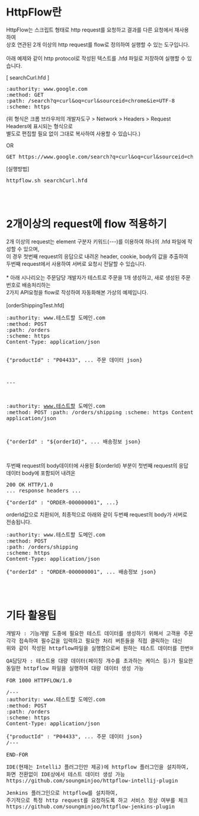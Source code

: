 <h1>HttpFlow란</h1>
HttpFlow는 스크립트 형태로 http request를 요청하고 결과를 다른 요청에서 재사용하여<br/>
상호 연관된 2개 이상의 http request를 flow로 정의하여 실행할 수 있는 도구입니다.<br/>
<br/>
아래 예제와 같이 http protocol로 작성된 텍스트를 .hfd 파일로 저장하여 실행할 수 있습니다.<br/>

[ searchCurl.hfd ]
<pre>
:authority: www.google.com
:method: GET
:path: /search?q=curl&oq=curl&sourceid=chrome&ie=UTF-8
:scheme: https
</pre>
(위 형식은 크롬 브라우저의 개발자도구 > Network > Headers > Request Headers에 표시되는 형식으로<br/>
 별도로 편집할 필요 없이 그대로 복사하여 사용할 수 있습니다.)<br/>

OR

<pre>
GET https://www.google.com/search?q=curl&oq=curl&sourceid=chrome&ie=UTF-8 HTTP/1.0
</pre>

[실행방법]
<pre>
httpflow.sh searchCurl.hfd
</pre>
<br/><br/>
<h1>2개이상의 request에 flow 적용하기</h1>
2개 이상의 request는 element 구분자 키워드(---)를 이용하여 하나의 .hfd 파일에 작성할 수 있으며,<br/>
이 경우 첫번째 request의 응답으로 내려온 header, cookie, body의 값을 추출하여<br/>
두번째 request에서 사용하여 서버로 요청시 전달할 수 있습니다.<br/>
<br/>
* 아래 시나리오는 주문담당 개발자가 테스트로 주문을 1개 생성하고, 새로 생성된 주문번호로 배송처리하는<br/>
  2가지 API요청을 flow로 작성하여 자동화해본 가상의 예제입니다.<br/>
<br/>
[orderShippingTest.hfd]
<pre>
:authority: www.테스트할 도메인.com
:method: POST
:path: /orders
:scheme: https
Content-Type: application/json

{"productId" : "P04433", ... 주문 데이터 json}

\---

:authority: www.테스트할 도메인.com
:method: POST
:path: /orders/shipping
:scheme: https
Content-Type: application/json

{"orderId" : "${orderId}", ... 배송정보 json}</pre>
<br/>
두번째 request의 body데이터에 사용된 ${orderId} 부분이 첫번째 request의 응답데이터 body에 포함되어 내려온<br/>
<pre>
200 OK HTTP/1.0
... response headers ...

{"orderId" : "ORDER-000000001", ...}
</pre>
orderId값으로 치환되어, 최종적으로 아래와 같이 두번째 request의 body가 서버로 전송됩니다.<br/>
<pre>
:authority: www.테스트할 도메인.com
:method: POST
:path: /orders/shipping
:scheme: https
Content-Type: application/json

{"orderId" : "ORDER-000000001", ... 배송정보 json}</pre>
<br/>
<br/>
<h1>기타 활용팁</h1>
<pre>
개발자 : 기능개발 도중에 필요한 테스트 데이터를 생성하기 위해서 고객용 주문화면과 판매자용 어드민화면을
각각 접속하여 필수값을 입력하고 필요한 처리 버튼들을 직접 클릭하는 대신
위와 같이 작성된 httpflow파일을 실행함으로써 원하는 테스트 데이터를 한번에 생성 가능
</pre>

<pre>
QA담당자 : 테스트용 대량 데이터(페이징 개수를 초과하는 케이스 등)가 필요한 경우 아래와 같이 반복문의 형태로
동일한 httpflow 파일을 실행하여 대량 데이터 생성 가능

FOR 1000 HTTPFLOW/1.0

/---
:authority: www.테스트할 도메인.com
:method: POST
:path: /orders
:scheme: https
Content-Type: application/json

{"productId" : "P04433", ... 주문 데이터 json}
/---

END-FOR
</pre>

<pre>
IDE(현재는 IntelliJ 플러그인만 제공)에 httpflow 플러그인을 설치하여, 
화면 전환없이 IDE상에서 테스트 데이터 생성 가능
https://github.com/soungminjoo/httpflow-intellij-plugin
</pre>

<pre>
Jenkins 플러그인으로 httpflow를 설치하여,
주기적으로 특정 http request를 요청하도록 하고 서비스 정상 여부를 체크
https://github.com/soungminjoo/httpflow-jenkins-plugin
</pre>

